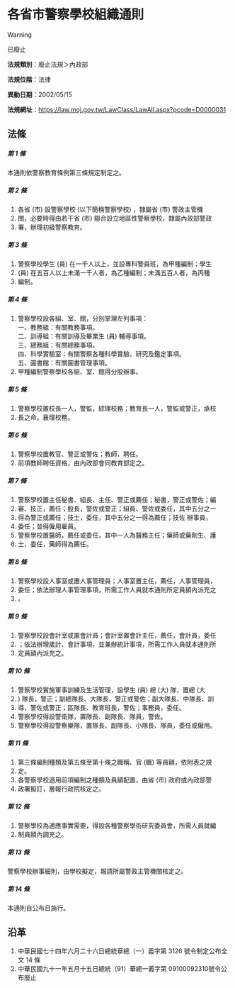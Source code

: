 # 各省市警察學校組織通則


> [!WARNING]
> 已廢止


**法規類別**：廢止法規＞內政部

**法規位階**：法律

**異動日期**：2002/05/15  

**法規網址**：https://law.moj.gov.tw/LawClass/LawAll.aspx?pcode=D0000031



## 法條
##### 第 1 條
本通則依警察教育條例第三條規定制定之。

##### 第 2 條
1. 各省 (市) 設警察學校 (以下簡稱警察學校) ，隸屬省 (市) 警政主管機
1. 關，必要時得由若干省 (市) 聯合設立地區性警察學校，隸屬內政部警政
1. 署，辦理初級警察教育。

##### 第 3 條
1. 警察學校學生 (員) 在一千人以上，並設專科警員班，為甲種編制；學生
1.  (員) 在五百人以上未滿一千人者，為乙種編制；未滿五百人者，為丙種
1. 編制。

##### 第 4 條
1. 警察學校設各組、室、館，分別掌理左列事項：  
一、教務組：有關教務事項。  
二、訓導組：有關訓導及畢業生 (員) 輔導事項。  
三、總務組：有關總務事項。  
四、科學實驗室：有關警察各種科學實驗、研究及鑑定事項。  
五、圖書館：有關圖書管理事項。
1. 甲種編制警察學校各組、室、館得分股辦事。

##### 第 5 條
1. 警察學校置校長一人，警監，綜理校務；教育長一人，警監或警正，承校
1. 長之命，襄理校務。

##### 第 6 條
1. 警察學校置教官、警正或警佐；教師，聘任。
1. 前項教師聘任資格，由內政部會同教育部定之。

##### 第 7 條
1. 警察學校置主任秘書、組長、主任、警正或薦任；秘書，警正或警佐；編
1. 審、技正，薦任；股長，警佐或警正；組員、警佐或委任，其中五分之一
1. 得為警正或薦任；技士，委任，其中五分之一得為薦任；技佐  辦事員，
1. 委任；並得僱用雇員。
1. 警察學校置醫師，薦任或委任，其中一人為醫務主任；藥師或藥劑生、護
1. 士，委任，藥師得為薦任。

##### 第 8 條
1. 警察學校設人事室或置人事管理員；人事室置主任，薦任，人事管理員，
1. 委任；依法辦理人事管理事項，所需工作人員就本通則所定員額內派充之
1. 。

##### 第 9 條
1. 警察學校設會計室或置會計員；會計室置會計主任，薦任，會計員，委任
1. ；依法辦理歲計、會計事項，並兼辦統計事項，所需工作人員就本通則所
1. 定員額內派充之。

##### 第 10 條
1. 警察學校實施軍事訓練及生活管理，設學生 (員) 總 (大) 隊，置總 (大
1. ) 隊長，警正；副總隊長、大隊長，警正或警佐；副大隊長、中隊長、訓
1. 導，警佐或警正；區隊長、教育班長，警佐；事務員，委任。
1. 警察學校得設警衛隊，置隊長、副隊長、隊員，警佐。
1. 警察學校得設警察樂隊，置隊長、副隊長、小隊長、隊員，委任或僱用。

##### 第 11 條
1. 第三條編制種類及第五條至第十條之職稱、官 (職) 等員額，依附表之規
1. 定。
1. 各警察學校適用前項編制之種類及員額配置，由省 (市) 政府或內政部警
1. 政署擬訂，層報行政院核定之。

##### 第 12 條
1. 警察學校為適應事實需要，得設各種警察學術研究委員會，所需人員就編
1. 制員額內調充之。

##### 第 13 條
警察學校辦事細則，由學校擬定，報請所屬警政主管機關核定之。

##### 第 14 條
本通則自公布日施行。

## 沿革
1. 中華民國七十四年六月二十六日總統華總（一）義字第 3126 號令制定公布全文 14 條
1. 中華民國九十一年五月十五日總統（91）華總一義字第 09100092310號令公布廢止
